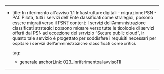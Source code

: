 ---
  - title: In riferimento all'avviso 1.1 Infrastrutture digitali - migrazione PSN - PAC Pilota, tutti i servizi dell'Ente classificati come strategici, possono essere migrati verso il PSN?
    content: I servizi dell’Amministrazione classificati strategici possono migrare verso tutte le tipologie di servizi offerti dal PSN ad eccezione del servizio “Secure public cloud”, in quanto tale servizio è progettato per soddisfare i requisiti necessari per ospitare i servizi dell’amministrazione classificati come critici.

    tag:
      - generale
    anchorLink: 023_Inriferimentoallavviso11I
---